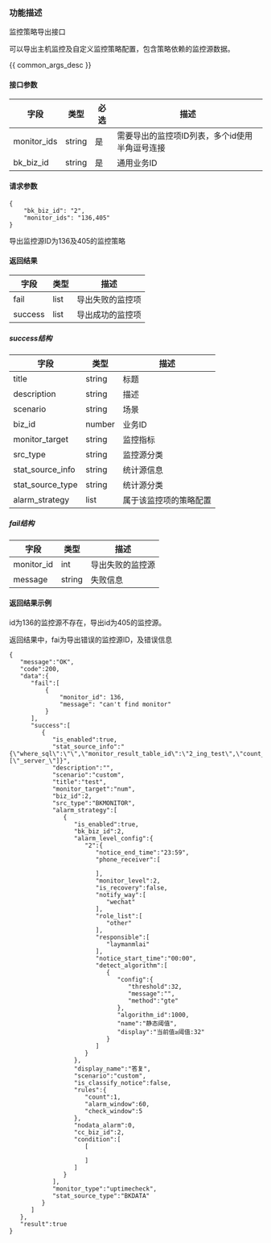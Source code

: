 ### 功能描述

监控策略导出接口

可以导出主机监控及自定义监控策略配置，包含策略依赖的监控源数据。

{{ common_args_desc }}

#### 接口参数

| 字段       | 类型 | 必选 | 描述                   |
| ---------- | ---- | ---- | ---------------------- |
| monitor_ids | string | 是   | 需要导出的监控项ID列表，多个id使用半角逗号连接 |
| bk_biz_id  | string  | 是   | 通用业务ID |

#### 请求参数

```
{
    "bk_biz_id": "2",
    "monitor_ids": "136,405"
}
```

导出监控源ID为136及405的监控策略



#### 返回结果

| 字段    | 类型 | 描述             |
| ------- | ---- | ---------------- |
| fail    | list | 导出失败的监控项 |
| success | list | 导出成功的监控项 |

##### success结构

| 字段             | 类型   | 描述                   |
| ---------------- | ------ | ---------------------- |
| title            | string | 标题                   |
| description      | string | 描述                   |
| scenario         | string | 场景                   |
| biz_id           | number | 业务ID                 |
| monitor_target   | string | 监控指标               |
| src_type         | string | 监控源分类             |
| stat_source_info | string | 统计源信息             |
| stat_source_type | string | 统计源分类             |
| alarm_strategy   | list   | 属于该监控项的策略配置 |

##### fail结构

| 字段       | 类型   | 描述             |
| ---------- | ------ | ---------------- |
| monitor_id | int    | 导出失败的监控源 |
| message    | string | 失败信息         |



#### 返回结果示例

id为136的监控源不存在，导出id为405的监控源。

返回结果中，fai为导出错误的监控源ID，及错误信息

```
{
   "message":"OK",
   "code":200,
   "data":{
      "fail":[
		  {
              "monitor_id": 136,
              "message": "can't find monitor"
		  }
      ],
      "success":[
         {
            "is_enabled":true,
            "stat_source_info":"{\"where_sql\":\"\",\"monitor_result_table_id\":\"2_ing_test\",\"count_freq\":60,\"unit_conversion\":1.0,\"aggregator\":\"sum\",\"monitor_field\":\"num\",\"unit\":\"\",\"dimensions\":[\"_server_\"]}",
            "description":"",
            "scenario":"custom",
            "title":"test",
            "monitor_target":"num",
            "biz_id":2,
            "src_type":"BKMONITOR",
            "alarm_strategy":[
               {
                  "is_enabled":true,
                  "bk_biz_id":2,
                  "alarm_level_config":{
                     "2":{
                        "notice_end_time":"23:59",
                        "phone_receiver":[

                        ],
                        "monitor_level":2,
                        "is_recovery":false,
                        "notify_way":[
                           "wechat"
                        ],
                        "role_list":[
                           "other"
                        ],
                        "responsible":[
                           "laymanmlai"
                        ],
                        "notice_start_time":"00:00",
                        "detect_algorithm":[
                           {
                              "config":{
                                 "threshold":32,
                                 "message":"",
                                 "method":"gte"
                              },
                              "algorithm_id":1000,
                              "name":"静态阈值",
                              "display":"当前值≥阈值:32"
                           }
                        ]
                     }
                  },
                  "display_name":"答复",
                  "scenario":"custom",
                  "is_classify_notice":false,
                  "rules":{
                     "count":1,
                     "alarm_window":60,
                     "check_window":5
                  },
                  "nodata_alarm":0,
                  "cc_biz_id":2,
                  "condition":[
                     [

                     ]
                  ]
               }
            ],
            "monitor_type":"uptimecheck",
            "stat_source_type":"BKDATA"
         }
      ]
   },
   "result":true
}

```


